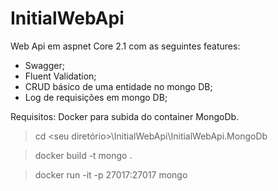 # InitialWebApi

Web Api em aspnet Core 2.1 com as seguintes features:
- Swagger;
- Fluent Validation;
- CRUD básico de uma entidade no mongo DB;
- Log de requisições em mongo DB;

Requisitos:
Docker para subida do container MongoDb.
> cd <seu diretório>\InitialWebApi\InitialWebApi.MongoDb

> docker build -t mongo .

> docker run -it -p 27017:27017 mongo
